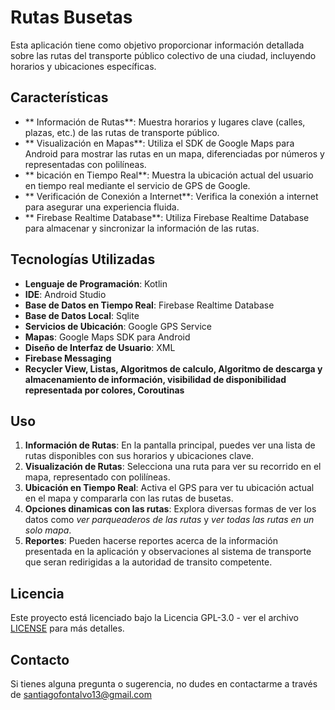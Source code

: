 #  Rutas Busetas

Esta aplicación tiene como objetivo proporcionar información detallada sobre las rutas del transporte público colectivo de una ciudad, incluyendo horarios y ubicaciones específicas.

##  Características

- ** Información de Rutas**: Muestra horarios y lugares clave (calles, plazas, etc.) de las rutas de transporte público.
- ** Visualización en Mapas**: Utiliza el SDK de Google Maps para Android para mostrar las rutas en un mapa, diferenciadas por números y representadas con polilíneas.
- ** bicación en Tiempo Real**: Muestra la ubicación actual del usuario en tiempo real mediante el servicio de GPS de Google.
- ** Verificación de Conexión a Internet**: Verifica la conexión a internet para asegurar una experiencia fluida.
- ** Firebase Realtime Database**: Utiliza Firebase Realtime Database para almacenar y sincronizar la información de las rutas.

##  Tecnologías Utilizadas

- **Lenguaje de Programación**: Kotlin
- **IDE**: Android Studio
- **Base de Datos en Tiempo Real**: Firebase Realtime Database
- **Base de Datos Local**: Sqlite
- **Servicios de Ubicación**: Google GPS Service
- **Mapas**: Google Maps SDK para Android
- **Diseño de Interfaz de Usuario**: XML
- **Firebase Messaging**
- **Recycler View, Listas, Algoritmos de calculo, Algoritmo de descarga y almacenamiento de información, visibilidad de disponibilidad representada por colores, Coroutinas** 


##  Uso

1. **Información de Rutas**: En la pantalla principal, puedes ver una lista de rutas disponibles con sus horarios y ubicaciones clave.
2. **Visualización de Rutas**: Selecciona una ruta para ver su recorrido en el mapa, representado con polilíneas.
3. **Ubicación en Tiempo Real**: Activa el GPS para ver tu ubicación actual en el mapa y compararla con las rutas de busetas.
4. **Opciones dinamicas con las rutas**: Explora diversas formas de ver los datos como *ver parqueaderos de las rutas* y *ver todas las rutas en un solo mapa*.
5. **Reportes**: Pueden hacerse reportes acerca de la información presentada en la aplicación y observaciones al sistema de transporte que seran redirigidas a la autoridad de transito competente.


##  Licencia

Este proyecto está licenciado bajo la Licencia GPL-3.0 - ver el archivo [LICENSE](./LICENSE) para más detalles.

##  Contacto

Si tienes alguna pregunta o sugerencia, no dudes en contactarme a través de [santiagofontalvo13@gmail.com](santiagofontalvo13@gmail.com)

